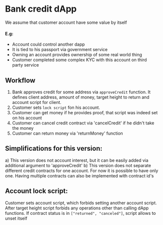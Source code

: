 # Bank credit dApp
We assume that customer account have some value by itself
#### E.g: 
* Account could control another dapp
* It is tied to his passport via government service
* Owning an account provides ownership of some real world thing
* Customer completed some complex KYC with this account on third party service

## Workflow 
1. Bank approves credit for some address via `approveCredit` function. It defines client address, amount of money, target height to return and account script for client.
2. Customer sets `lock script` fon his account.
3. Customer can get money if he provides proof, that script was indeed set on his account
4. Customer can cancel credit contract via 'cancelCredit' if he didn't take the money
5. Customer can return money via 'returnMoney' function

## Simplifications for this version:
a) This version does not account interest, but it can be easily added via additional argument to 'approveCredit'
b) This version does not separate different credit contracts for one account. For now it is possible to have only one. Having multiple contracts can also be implemented with contract id's

## Account lock script:
Customer sets account script, which forbids setting another account script. After target height script forbids any operations other than calling dApp functions. If contract status is in `["returned", "canceled"]`, script allows to unset itself
